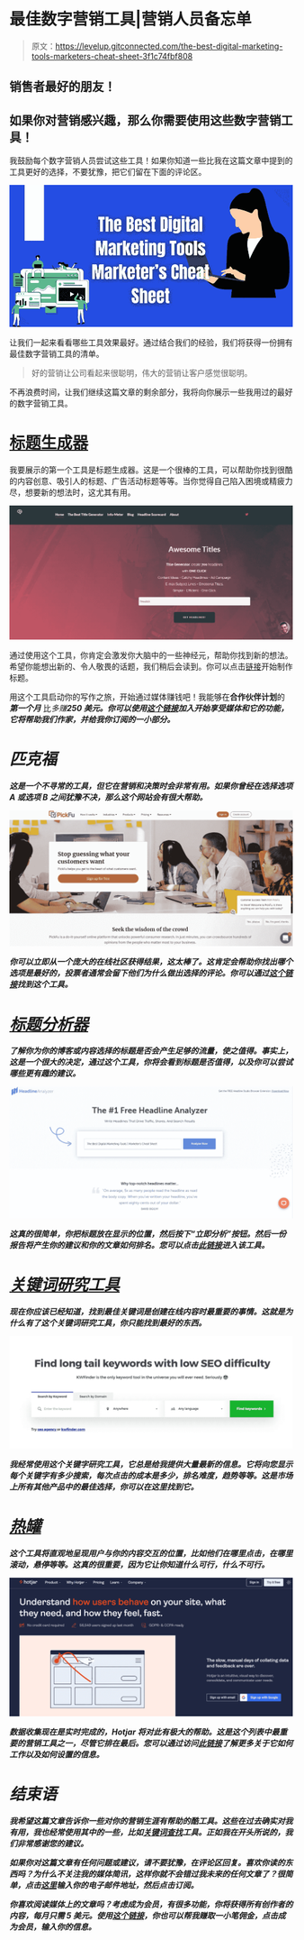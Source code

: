 # 最佳数字营销工具|营销人员备忘单

> 原文：<https://levelup.gitconnected.com/the-best-digital-marketing-tools-marketers-cheat-sheet-3f1c74fbf808>

## 销售者最好的朋友！

## 如果你对营销感兴趣，那么你需要使用这些数字营销工具！

我鼓励每个数字营销人员尝试这些工具！如果你知道一些比我在这篇文章中提到的工具更好的选择，不要犹豫，把它们留在下面的评论区。

![](img/3e8731a00345955edf6bf043ee094d2a.png)

让我们一起来看看哪些工具效果最好。通过结合我们的经验，我们将获得一份拥有最佳数字营销工具的清单。

> 好的营销让公司看起来很聪明，伟大的营销让客户感觉很聪明。

不再浪费时间，让我们继续这篇文章的剩余部分，我将向你展示一些我用过的最好的数字营销工具。

# [标题生成器](https://www.title-generator.com/)

我要展示的第一个工具是标题生成器。这是一个很棒的工具，可以帮助你找到很酷的内容创意、吸引人的标题、广告活动标题等等。当你觉得自己陷入困境或精疲力尽，想要新的想法时，这尤其有用。

[![](img/d2667ae0f91327efb6cdfc63b019621d.png)](https://www.title-generator.com/)

通过使用这个工具，你肯定会激发你大脑中的一些神经元，帮助你找到新的想法。希望你能想出新的、令人敬畏的话题，我们稍后会读到。你可以点击[链接](https://www.title-generator.com/)开始制作标题。

用这个工具启动你的写作之旅，开始通过媒体赚钱吧！我能够在**合作伙伴计划**的 ***第一个月*** 比*多赚**250 美元。你可以使用[这个链接](https://kgabeci.medium.com/membership)加入开始享受媒体和它的功能，它将帮助我们作家，并给我你订阅的一小部分。***

# ***匹克福***

***这是一个不寻常的工具，但它在营销和决策时会非常有用。如果你曾经在选择选项 A 或选项 B 之间犹豫不决，那么这个网站会有很大帮助。***

***[![](img/ecb5e80749844ee5a0b5daeb69e73778.png)](https://www.pickfu.com/)***

***你可以立即从一个庞大的在线社区获得结果，这太棒了。这肯定会帮助你找出哪个选项是最好的，投票者通常会留下他们为什么做出选择的评论。你可以通过[这个链接](https://www.pickfu.com/)找到这个工具。***

# ***[标题分析器](https://coschedule.com/headline-analyzer)***

***了解你为你的博客或内容选择的标题是否会产生足够的流量，使之值得。事实上，这是一个很大的决定，通过这个工具，你将会看到标题是否值得，以及你可以尝试哪些更有趣的建议。***

***[![](img/ac2e114de5bbc93b7cc2c0b27ef27604.png)](https://coschedule.com/headline-analyzer)***

***这真的很简单，你把标题放在显示的位置，然后按下“立即分析”按钮。然后一份报告将产生你的建议和你的文章如何排名。您可以点击[此链接](https://coschedule.com/headline-analyzer)进入该工具。***

# ***[关键词研究工具](https://kwfinder.com#a621a767efeebf867fc71d22f)***

***现在你应该已经知道，找到最佳关键词是创建在线内容时最重要的事情。这就是为什么有了这个关键词研究工具，你只能找到最好的东西。***

***[![](img/4436a0d84305cb01450290cd28a0796d.png)](https://kwfinder.com#a621a767efeebf867fc71d22f)***

***我经常使用这个关键字研究工具，它总是给我提供大量最新的信息。它将向您显示每个关键字有多少搜索，每次点击的成本是多少，排名难度，趋势等等。这是市场上所有其他产品中的最佳选择，你可以在这里找到它。***

# ***[热罐](https://www.hotjar.com/)***

***这个工具将直观地呈现用户与你的内容交互的位置，比如他们在哪里点击，在哪里滚动，悬停等等。这真的很重要，因为它让你知道什么可行，什么不可行。***

***[![](img/99ad9196f412c49c1e3acf876ad74408.png)](https://www.hotjar.com/)***

***数据收集现在是实时完成的，Hotjar 将对此有极大的帮助。这是这个列表中最重要的营销工具之一，尽管它排在最后。您可以通过访问[此链接](https://www.hotjar.com/)了解更多关于它如何工作以及如何设置的信息。***

# ***结束语***

***我希望这篇文章告诉你一些对你的营销生涯有帮助的酷工具。这些在过去确实对我有用，我也经常使用其中的一些，比如[关键词查找](https://kwfinder.com#a621a767efeebf867fc71d22f)工具。正如我在开头所说的，我们非常感谢您的建议。***

***如果你对这篇文章有任何问题或建议，请不要犹豫，在评论区回复。喜欢你读的东西吗？为什么不关注我的媒体简讯，这样你就不会错过我未来的任何文章了？很简单，点击[这里](https://kgabeci.medium.com/subscribe)输入你的电子邮件地址，然后点击订阅。***

***你喜欢阅读媒体上的文章吗？考虑成为会员，有很多功能，你将获得所有创作者的内容，每月只需 5 美元。使用[这个链接](https://kgabeci.medium.com/membership)，你也可以帮我赚取一小笔佣金，点击成为会员，输入你的信息。***